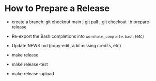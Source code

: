 How to Prepare a Release
========================

* create a branch: git checkout main ; git pull ; git checkout -b prepare-release

* Re-export the Bash completions into `wormhole_complete.bash` (etc)

* Update NEWS.md (copy-edit, add missing credits, etc)

* make release

* make release-test

* make release-upload
